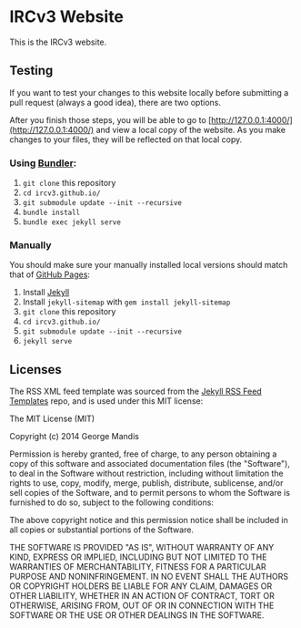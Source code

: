 # IRCv3 Website

This is the IRCv3 website.

## Testing

If you want to test your changes to this website locally before submitting a pull request (always a good idea), there are two options.

After you finish those steps, you will be able to go to [http://127.0.0.1:4000/](http://127.0.0.1:4000/) and view a local copy of the website. As you make changes to your files, they will be reflected on that local copy.

### Using [Bundler](https://bundler.io/):

1. `git clone` this repository
2. `cd ircv3.github.io/`
3. `git submodule update --init --recursive`
4. `bundle install`
5. `bundle exec jekyll serve`

### Manually

You should make sure your manually installed local versions should match that of [GitHub Pages](https://pages.github.com/versions/):

1. Install [Jekyll](https://jekyllrb.com/)
2. Install `jekyll-sitemap` with `gem install jekyll-sitemap`
3. `git clone` this repository
4. `cd ircv3.github.io/`
5. `git submodule update --init --recursive`
6. `jekyll serve`

## Licenses

The RSS XML feed template was sourced from the [Jekyll RSS Feed Templates](https://github.com/snaptortoise/jekyll-rss-feeds) repo, and is used under this MIT license:

The MIT License (MIT)

Copyright (c) 2014 George Mandis

Permission is hereby granted, free of charge, to any person obtaining a copy
of this software and associated documentation files (the "Software"), to deal
in the Software without restriction, including without limitation the rights
to use, copy, modify, merge, publish, distribute, sublicense, and/or sell
copies of the Software, and to permit persons to whom the Software is
furnished to do so, subject to the following conditions:

The above copyright notice and this permission notice shall be included in all
copies or substantial portions of the Software.

THE SOFTWARE IS PROVIDED "AS IS", WITHOUT WARRANTY OF ANY KIND, EXPRESS OR
IMPLIED, INCLUDING BUT NOT LIMITED TO THE WARRANTIES OF MERCHANTABILITY,
FITNESS FOR A PARTICULAR PURPOSE AND NONINFRINGEMENT. IN NO EVENT SHALL THE
AUTHORS OR COPYRIGHT HOLDERS BE LIABLE FOR ANY CLAIM, DAMAGES OR OTHER
LIABILITY, WHETHER IN AN ACTION OF CONTRACT, TORT OR OTHERWISE, ARISING FROM,
OUT OF OR IN CONNECTION WITH THE SOFTWARE OR THE USE OR OTHER DEALINGS IN THE
SOFTWARE.
